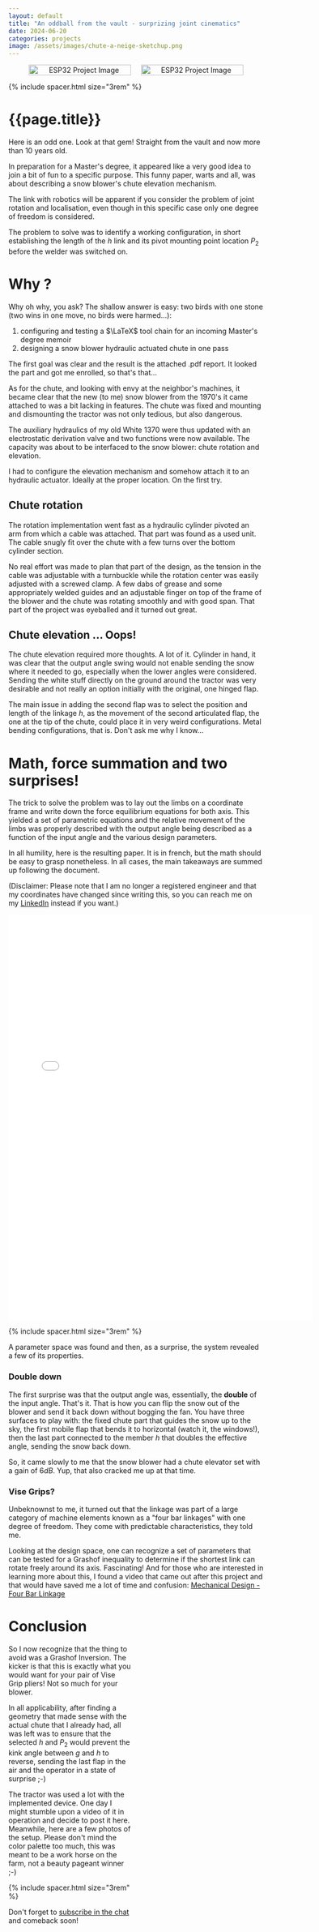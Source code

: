 ```yaml
---
layout: default
title: "An oddball from the vault - surprizing joint cinematics"
date: 2024-06-20
categories: projects
image: /assets/images/chute-a-neige-sketchup.png
---
```


<div style="display: flex; justify-content: center; gap: 20px; flex-wrap: wrap;">
  <div style="flex: 1; text-align: center; max-width: 40%;">
    <img src="{{ '/assets/images/chute-a-neige-sketchup.png' | relative_url }}" 
         alt="ESP32 Project Image" style="width: 100%; height: auto;">
  </div>
  <div style="flex: 1; text-align: center; max-width: 40%;">
    <img src="{{ '/assets/images/chute-a-neige-tikz.png' | relative_url }}" 
         alt="ESP32 Project Image" style="width: 100%; height: auto;">
  </div>
</div>

{% include spacer.html size="3rem" %}

# {{page.title}}

Here is an odd one. Look at that gem! Straight from the vault and now
more than 10 years old.

In preparation for a Master's degree, it appeared like a very good idea
to join a bit of fun to a specific purpose. This funny paper, warts and
all, was about describing a snow blower's chute elevation mechanism. 

The link with robotics will be apparent if you consider the problem of
joint rotation and localisation, even though in this specific case only one
degree of freedom is considered.

The problem to solve was to identify a working configuration, in short
establishing the length of the $h$ link and its pivot mounting point
location $P_2$ before the welder was switched on.

# Why ?

Why oh why, you ask? The shallow answer is easy: two birds with one stone
(two wins in one move,
no birds were harmed...):
 
1. configuring and testing a $\LaTeX$ tool chain for an incoming Master's degree memoir
1. designing a snow blower hydraulic actuated chute in one pass

The first goal was clear and the result is the attached .pdf report. It
looked the part and got me enrolled, so that's that...

As for the chute, and looking with envy at the neighbor's machines,
it became clear that the new (to me) snow blower from the 1970's it
came attached to was a bit lacking in features. The chute was fixed
and mounting and dismounting the tractor was not only tedious, but
also dangerous.

The auxiliary hydraulics of my old White 1370 were thus updated with an
electrostatic derivation valve and two functions were now available. The
capacity was about to be interfaced to the snow blower: chute rotation
and elevation.

I had to configure the elevation mechanism and somehow attach it to an
hydraulic actuator. Ideally at the proper location. On the first try.

## Chute rotation

The rotation implementation went fast as a hydraulic cylinder pivoted
an arm from which a cable was attached. That part was found as a used
unit. The cable snugly fit over the chute with a few turns over the
bottom cylinder section.

No real effort was made to plan that part of the design, as the tension
in the cable was adjustable with a turnbuckle while the rotation center
was easily adjusted with a screwed clamp. A few dabs of grease and some
appropriately welded guides and an adjustable finger on top of the frame
of the blower and the chute was rotating smoothly and with good span.
That part of the project was eyeballed and it turned out great.

## Chute elevation ... Oops!

The chute elevation required more thoughts. A lot of it. Cylinder in
hand, it was clear that the output angle swing would not enable sending
the snow where it needed to go, especially when the lower angles were
considered. Sending the white stuff directly on the ground around the
tractor was very desirable and not really an option initially with the
original, one hinged flap.

The main issue in adding the second flap was to select the position and
length of the linkage $h$, as the movement of the second articulated
flap, the one at the tip of the chute, could place it in very weird
configurations. Metal bending configurations, that is. Don't ask me why
I know...

# Math, force summation and two surprises!

The trick to solve the problem was to lay out the limbs on a coordinate
frame and write down the force equilibrium equations for both axis. This
yielded a set of parametric equations and the relative movement of the
limbs was properly described with the output angle being described as
a function of the input angle and the various design parameters.

In all humility, here is the resulting paper. It is in french, but the
math should be easy to grasp nonetheless. In all cases, the main takeaways
are summed up following the document.

(Disclaimer: Please note that I am no longer a registered engineer and that my
coordinates have changed since writing this, so you can reach me on my
[LinkedIn](https://linkedin.com/in/francoisperron) instead if you want.)

<div class="pdf-container">
  <a href="{{ site.baseurl }}/assets/docs/EtudeGeometriqueDeflecteur_0v3.pdf" target="_blank">
    <iframe src="{{ site.baseurl }}/assets/docs/EtudeGeometriqueDeflecteur_0v3.pdf" class="pdf-preview" title="PDF Preview"></iframe>
  </a>
</div>

<style>
.pdf-container {
  position: relative;
  display: inline-block;
  overflow: hidden;
  width: 600px; /* Initial width for the preview */
  height: 800px; /* Initial height for the preview */
  transition: width 0.3s ease, height 0.3s ease;
}

.pdf-container:hover {
  width: 800px; /* Enlarged width on hover */
  height: 800px; /* Enlarged height on hover */
}

.pdf-preview {
  width: 100%;
  height: 100%;
  border: none;
}

.pdf-container a {
  position: absolute;
  top: 0;
  left: 0;
  width: 100%;
  height: 100%;
  display: block;
}
</style>

{% include spacer.html size="3rem" %}

A parameter space was found and then, as a surprise, the system revealed
a few of its properties.

### Double down

The first surprise was that the output angle was, essentially, the
**double** of the input angle. That's it. That is how you can flip the
snow out of the blower and send it back down without bogging the fan. You
have three surfaces to play with: the fixed chute part that guides the
snow up to the sky, the first mobile flap that bends it to horizontal
(watch it, the windows!), then the last part connected to the member $h$
that doubles the effective angle, sending the snow back down.

So, it came slowly to me that the snow blower had a chute elevator set
with a gain of $6dB$. Yup, that also cracked me up at that time.

### Vise Grips?

Unbeknownst to me, it turned out that the linkage was part of a large
category of machine elements known as a "four bar linkages" with one
degree of freedom. They come with predictable characteristics, they
told me.

Looking at the design space, one can recognize a set of parameters
that can be tested for a Grashof inequality to determine if the
shortest link can rotate freely around its axis. Fascinating! And
for those who are interested in learning more about this, I found
a video that came out after this project and that would have saved
me a lot of time and confusion: [Mechanical Design - Four Bar
Linkage](https://www.youtube.com/watch?v=CZuBeBztzSY)

# Conclusion

<div class="image-stack-wrapper-short">
  <div class="diagonal-stack">
    <img 
      src="{{ '/assets/images/chute-zoom.jpg' | relative_url }}" 
      alt="Zoomed View of Chute" 
      class="stacked-image diagonal-image" 
      onclick="openImage('{{ '/assets/images/chute-zoom.jpg' | relative_url }}')">
    <img 
      src="{{ '/assets/images/chute-hydraulics.jpg' | relative_url }}" 
      alt="Hydraulic Electrostatic Vane" 
      class="stacked-image diagonal-image" 
      onclick="openImage('{{ '/assets/images/chute-hydraulics.jpg' | relative_url }}')">
    <img 
      src="{{ '/assets/images/chute-handle.jpg' | relative_url }}" 
      alt="Lever of Chute" 
      class="stacked-image diagonal-image" 
      onclick="openImage('{{ '/assets/images/chute-handle.jpg' | relative_url }}')">
    <img 
      src="{{ '/assets/images/chute-overall.jpg' | relative_url }}" 
      alt="Overall Snow Blower View" 
      class="stacked-image diagonal-image" 
      onclick="openImage('{{ '/assets/images/chute-overall.jpg' | relative_url }}')">
  </div>
</div>

<script>
  function openImage(url) {
    const imageWindow = window.open();
    imageWindow.document.write(
      `<img src="${url}" style="width: auto; height: auto; display: block; margin: 0 auto;">`
    );
    imageWindow.document.title = "Image Viewer";
  }
</script>

<style>
/* Wrapper for the stack */
.image-stack-wrapper-short {
  float: right;
  width: 50%; /* Adjust as needed */
  margin-left: 10px;
  shape-outside: polygon(0% 0%, 90% 0%, 90% 90%, 0% 90%);
  clip-path: polygon(-10% -10%, 110% -10%, 110% 110%, -10% 110%); /* Larger polygon */
  height: 600px;
}

/* Stacking container */
.diagonal-stack {
  position: relative;
  width: 50%;
  height: auto; /* Dynamically adjust based on stacked images */
}

/* Individual images */
.stacked-image {
  width: 100%; /* Adjust width to fit the container */
  height: auto; /* Maintain aspect ratio */
  border-radius: 5px;
  //box-shadow: 0px 4px 6px rgba(0, 0, 0, 0.3);
  position: absolute; /* Allows for diagonal positioning */
  transition: transform 0.2s ease-in-out, z-index 0.2s ease-in-out;
}

/* Positioning each image diagonally */
.diagonal-image:nth-child(1) {
  top: 0px;
  left: 0px;
  z-index: 4;
}
.diagonal-image:nth-child(2) {
  top: 50px; /* Slight downward offset */
  left: 30px; /* Slight rightward offset */
  z-index: 3;
}
.diagonal-image:nth-child(3) {
  top: 100px;
  left: 60px;
  z-index: 2;
}
.diagonal-image:nth-child(4) {
  top: 150px;
  left: 90px;
  z-index: 1;
}

/* Hover effect for zoom and focus */
.stacked-image:hover {
  transform: scale(1.05);
  z-index: 5; /* Bring hovered image to the front */
}
</style>

So I now recognize that the thing to avoid was a Grashof Inversion. The
kicker is that this is exactly what you would want for your pair of Vise
Grip pliers! Not so much for your blower.

In all applicability, after finding a geometry that made sense with the
actual chute that I already had, all was left was to ensure that the
selected $h$ and $P_2$ would prevent the kink angle between $g$ and $h$
to reverse, sending the last flap in the air and the operator in a state
of surprise ;-)

The tractor was used a lot with the implemented device. One day I
might stumble upon a video of it in operation and decide to post it
here. Meanwhile, here are a few photos of the setup. Please don't mind
the color palette too much, this was meant to be a work horse on the farm,
not a beauty pageant winner ;-)

{% include spacer.html size="3rem" %}

Don't forget to <a href="javascript:;"
onclick="tidioChatApi.display(true);tidioChatApi.open()">subscribe in
the chat</a> and comeback soon!
